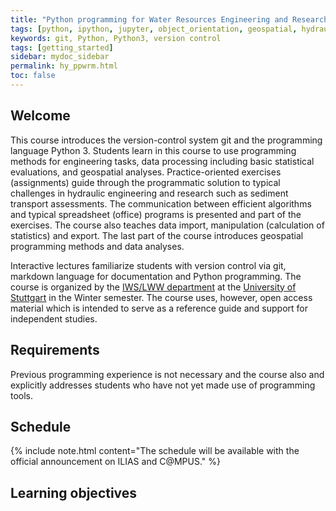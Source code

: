 ```yaml
---
title: "Python programming for Water Resources Engineering and Research"
tags: [python, ipython, jupyter, object_orientation, geospatial, hydraulic_engineering, water_resources]
keywords: git, Python, Python3, version control
tags: [getting_started]
sidebar: mydoc_sidebar
permalink: hy_ppwrm.html
toc: false
---
```




## Welcome 
This course introduces the version-control system git and the programming language Python 3. Students learn in this course to use programming methods for engineering tasks, data processing including basic statistical evaluations, and geospatial analyses. Practice-oriented exercises (assignments) guide through the programmatic solution to typical challenges in hydraulic engineering and research such as sediment transport assessments. The communication between efficient algorithms and typical spreadsheet (office) programs is presented and part of the exercises. The course also teaches data import, manipulation (calculation of statistics) and export. The last part of the course introduces geospatial programming methods and data analyses.

Interactive lectures familiarize students with version control via git, markdown language for documentation and Python programming. The course is organized by the [IWS/LWW department](https://www.iws.uni-stuttgart.de/en/lww/) at the [University of Stuttgart](https://www.uni-stuttgart.de/) in the Winter semester. The course uses, however, open access material which is intended to serve as a reference guide and support for independent studies.

## Requirements
Previous programming experience is not necessary and the course also and explicitly addresses students who have not yet made use of programming tools.


## Schedule

{% include note.html content="The schedule will be available with the official announcement on ILIAS and C@MPUS." %}

## Learning objectives